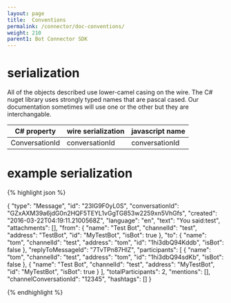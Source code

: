 ```yaml
---
layout: page
title:  Conventions
permalink: /connector/doc-conventions/
weight: 210
parent1: Bot Connector SDK
---
```


# serialization
All of the objects described use lower-camel casing on the wire.  The C# nuget library uses
strongly typed names that are pascal cased. Our documentation sometimes will use one or the
other but they are interchangable.

| C# property | wire serialization | javascript name |
| ----| ---- | ---- |
| ConversationId | conversationId | conversationId|


# example serialization
{% highlight json %}

{
  "type": "Message",
  "id": "23IG9F0yL0S",
  "conversationId": "GZxAXM39a6jdG0n2HQF5TEYL1vGgTG853w2259xn5VhGfs",
  "created": "2016-03-22T04:19:11.2100568Z",
  "language": "en",
  "text": "You said:test",
  "attachments": [],
  "from": {
    "name": "Test Bot",
    "channelId": "test",
    "address": "TestBot",
    "id": "MyTestBot",
    "isBot": true
  },
  "to": {
    "name": "tom",
    "channelId": "test",
    "address": "tom",
    "id": "1hi3dbQ94Kddb",
    "isBot": false
  },
  "replyToMessageId": "7TvTPn87HlZ",
  "participants": [
    {
      "name": "tom",
      "channelId": "test",
      "address": "tom",
      "id": "1hi3dbQ94sdKb",
      "isBot": false
    },
    {
      "name": "Test Bot",
      "channelId": "test",
      "address": "MyTestBot",
      "id": "MyTestBot",
      "isBot": true
    }
  ],
  "totalParticipants": 2,
  "mentions": [],
  "channelConversationId": "12345",
  "hashtags": []
}

{% endhighlight %}
